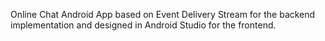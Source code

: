 Online Chat Android App based on Event Delivery Stream for the backend implementation and designed in Android Studio for the frontend.
